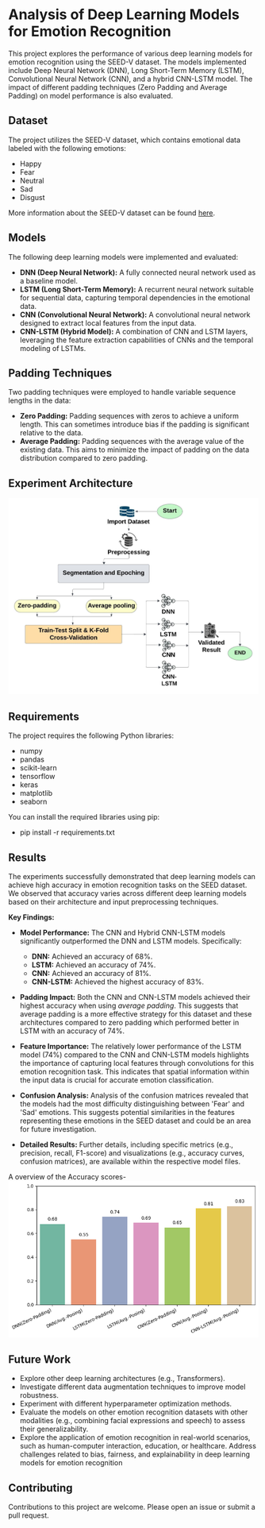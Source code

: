 # Analysis of Deep Learning Models for Emotion Recognition

This project explores the performance of various deep learning models for emotion recognition using the SEED-V dataset. The models implemented include Deep Neural Network (DNN), Long Short-Term Memory (LSTM), Convolutional Neural Network (CNN), and a hybrid CNN-LSTM model. The impact of different padding techniques (Zero Padding and Average Padding) on model performance is also evaluated.

## Dataset

The project utilizes the SEED-V dataset, which contains emotional data labeled with the following emotions:

*   Happy
*   Fear
*   Neutral
*   Sad
*   Disgust

More information about the SEED-V dataset can be found [here](https://bcmi.sjtu.edu.cn/home/seed/seed-v.html). 

## Models

The following deep learning models were implemented and evaluated:

*   **DNN (Deep Neural Network):** A fully connected neural network used as a baseline model.
*   **LSTM (Long Short-Term Memory):** A recurrent neural network suitable for sequential data, capturing temporal dependencies in the emotional data.
*   **CNN (Convolutional Neural Network):** A convolutional neural network designed to extract local features from the input data.
*   **CNN-LSTM (Hybrid Model):** A combination of CNN and LSTM layers, leveraging the feature extraction capabilities of CNNs and the temporal modeling of LSTMs.

## Padding Techniques

Two padding techniques were employed to handle variable sequence lengths in the data:

*   **Zero Padding:** Padding sequences with zeros to achieve a uniform length. This can sometimes introduce bias if the padding is significant relative to the data.
*   **Average Padding:** Padding sequences with the average value of the existing data. This aims to minimize the impact of padding on the data distribution compared to zero padding.

## Experiment Architecture

![Experiment Architecture](diagram.jpeg)


## Requirements

The project requires the following Python libraries:

* numpy
* pandas
* scikit-learn
* tensorflow  
* keras       
* matplotlib
* seaborn


You can install the required libraries using pip:

* pip install -r requirements.txt

## Results

The experiments successfully demonstrated that deep learning models can achieve high accuracy in emotion recognition tasks on the SEED dataset. We observed that accuracy varies across different deep learning models based on their architecture and input preprocessing techniques.

**Key Findings:**

*   **Model Performance:** The CNN and Hybrid CNN-LSTM models significantly outperformed the DNN and LSTM models. Specifically:
    *   **DNN:** Achieved an accuracy of 68%.
    *   **LSTM:** Achieved an accuracy of 74%.
    *   **CNN:** Achieved an accuracy of 81%.
    *   **CNN-LSTM:** Achieved the highest accuracy of 83%.

*   **Padding Impact:** Both the CNN and CNN-LSTM models achieved their highest accuracy when using *average padding*. This suggests that average padding is a more effective strategy for this dataset and these architectures compared to zero padding which performed better in LSTM with an accuracy of 74%.

*   **Feature Importance:** The relatively lower performance of the LSTM model (74%) compared to the CNN and CNN-LSTM models highlights the importance of capturing local features through convolutions for this emotion recognition task. This indicates that spatial information within the input data is crucial for accurate emotion classification.

*   **Confusion Analysis:** Analysis of the confusion matrices revealed that the models had the most difficulty distinguishing between 'Fear' and 'Sad' emotions. This suggests potential similarities in the features representing these emotions in the SEED dataset and could be an area for future investigation.

*   **Detailed Results:** Further details, including specific metrics (e.g., precision, recall, F1-score) and visualizations (e.g., accuracy curves, confusion matrices), are available  within the respective model files.

A overview of the Accuracy scores-
![Accuracy](diagram_metrics.png)

## Future Work

* Explore other deep learning architectures (e.g., Transformers).
* Investigate different data augmentation techniques to improve model robustness.
* Experiment with different hyperparameter optimization methods.
* Evaluate the models on other emotion recognition datasets with other modalities (e.g., combining facial expressions and speech) to assess their generalizability.
* Explore the application of emotion recognition in real-world scenarios, such as human-computer interaction, education, or healthcare.
Address challenges related to bias, fairness, and explainability in deep learning models for emotion recognition

## Contributing
Contributions to this project are welcome. Please open an issue or submit a pull request.

